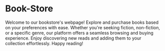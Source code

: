 # Book-Store
Welcome to our bookstore's webpage! Explore and purchase books based on your preferences with ease. Whether you're seeking fiction, non-fiction, or a specific genre, our platform offers a seamless browsing and buying experience. Enjoy discovering new reads and adding them to your collection effortlessly. Happy reading!
